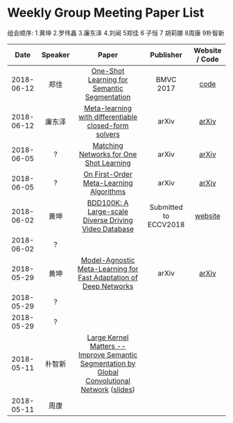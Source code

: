 # Weekly Group Meeting Paper List

组会顺序: 1.黄坤 2.罗伟鑫 3.廉东泽 4.刘闻 5郑佳 6 子恒 7 胡莉娜 8周康 9朴智新 

|    Date    | Speaker |                            Paper                             |       Publisher       |                      Website / Code                      |
| :--------: | :-----: | :----------------------------------------------------------: | :-------------------: | :------------------------------------------------------: |
| 2018-06-12 |  郑佳   | [One-Shot Learning for Semantic Segmentation](https://arxiv.org/pdf/1709.03410.pdf) |       BMVC 2017       |        [code](https://github.com/lzzcd001/OSLSM)         |
| 2018-06-12 | 廉东泽  | [Meta-learning with differentiable closed-form solvers](https://arxiv.org/pdf/1805.08136.pdf) |         arXiv         |        [arXiv](https://arxiv.org/abs/1805.08136)         |
| 2018-06-05 |    ?    | [Matching Networks for One Shot Learning](https://arxiv.org/pdf/1606.04080.pdf) |         arXiv         |        [arXiv](https://arxiv.org/abs/1606.04080)         |
| 2018-06-05 |    ?    | [On First-Order Meta-Learning Algorithms](https://arxiv.org/pdf/1803.02999.pdf) |         arXiv         |        [arXiv](https://arxiv.org/abs/1803.02999)         |
| 2018-06-02 |  黄坤   | [BDD100K: A Large-scale Diverse Driving Video Database](https://arxiv.org/pdf/1805.04687.pdf) | Submitted to ECCV2018 | [website](http://bair.berkeley.edu/blog/2018/05/30/bdd/) |
| 2018-06-02 |    ?    |                                                              |                       |                                                          |
| 2018-05-29 |  黄坤   | [Model-Agnostic Meta-Learning for Fast Adaptation of Deep Networks](https://arxiv.org/pdf/1703.03400.pdf) |         arXiv         |        [arXiv](https://arxiv.org/abs/1703.03400)         |
| 2018-05-29 |    ?    |                                                              |                       |                                                          |
| 2018-05-29 |    ?    |                                                              |                       |                                                          |
| 2018-05-11 | 朴智新  | [Large Kernel Matters -- Improve Semantic Segmentation by Global Convolutional Network](https://arxiv.org/pdf/1703.02719.pdf) ([slides](slides/Large_Kernel_Matters.pdf)) |                       |                                                          |
| 2018-05-11 |  周康   |                                                              |                       |                                                          |

